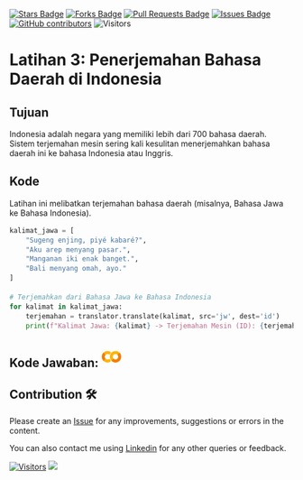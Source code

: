 <a href="https://github.com/drshahizan/special-topic-data-engineering/stargazers"><img src="https://img.shields.io/github/stars/drshahizan/special-topic-data-engineering" alt="Stars Badge"/></a>
<a href="https://github.com/drshahizan/special-topic-data-engineering/network/members"><img src="https://img.shields.io/github/forks/drshahizan/special-topic-data-engineering" alt="Forks Badge"/></a>
<a href="https://github.com/drshahizan/special-topic-data-engineering/pulls"><img src="https://img.shields.io/github/issues-pr/drshahizan/special-topic-data-engineering" alt="Pull Requests Badge"/></a>
<a href="https://github.com/drshahizan/special-topic-data-engineering/issues"><img src="https://img.shields.io/github/issues/drshahizan/special-topic-data-engineering" alt="Issues Badge"/></a>
<a href="https://github.com/drshahizan/special-topic-data-engineering/graphs/contributors"><img alt="GitHub contributors" src="https://img.shields.io/github/contributors/drshahizan/special-topic-data-engineering?color=2b9348"></a>
![Visitors](https://api.visitorbadge.io/api/visitors?path=https%3A%2F%2Fgithub.com%2Fdrshahizan%2Fspecial-topic-data-engineering&labelColor=%23d9e3f0&countColor=%23697689&style=flat)

# Latihan 3: **Penerjemahan Bahasa Daerah di Indonesia**

## Tujuan
Indonesia adalah negara yang memiliki lebih dari 700 bahasa daerah. Sistem terjemahan mesin sering kali kesulitan menerjemahkan bahasa daerah ini ke bahasa Indonesia atau Inggris.

## Kode
Latihan ini melibatkan terjemahan bahasa daerah (misalnya, Bahasa Jawa ke Bahasa Indonesia).

```python
kalimat_jawa = [
    "Sugeng enjing, piyé kabaré?",
    "Aku arep menyang pasar.",
    "Manganan iki enak banget.",
    "Bali menyang omah, ayo."
]

# Terjemahkan dari Bahasa Jawa ke Bahasa Indonesia
for kalimat in kalimat_jawa:
    terjemahan = translator.translate(kalimat, src='jw', dest='id')
    print(f"Kalimat Jawa: {kalimat} -> Terjemahan Mesin (ID): {terjemahan.text}")
```
## Kode Jawaban: <a href="https://colab.research.google.com/drive/1Fbui6bbRDBkax4wT-vgoZasfcYWngMV2?usp=sharing" ><img src="../../images/colab.png" width="36px" height="36px" ></a>

## Contribution 🛠️
Please create an [Issue](https://github.com/drshahizan/special-topic-data-engineering/issues) for any improvements, suggestions or errors in the content.

You can also contact me using [Linkedin](https://www.linkedin.com/in/drshahizan/) for any other queries or feedback.

[![Visitors](https://api.visitorbadge.io/api/visitors?path=https%3A%2F%2Fgithub.com%2Fdrshahizan&labelColor=%23697689&countColor=%23555555&style=plastic)](https://visitorbadge.io/status?path=https%3A%2F%2Fgithub.com%2Fdrshahizan)
![](https://hit.yhype.me/github/profile?user_id=81284918)
